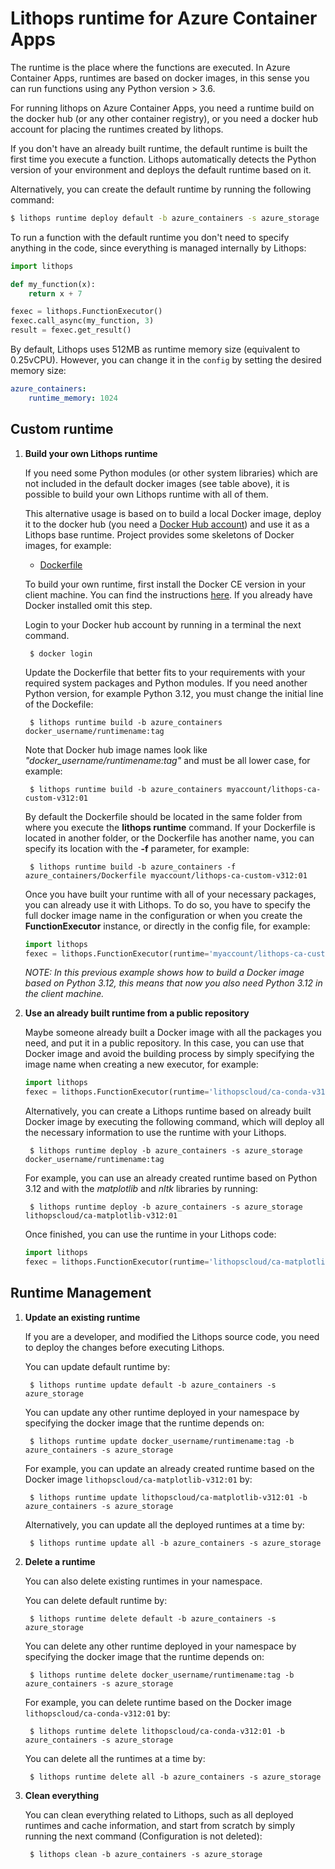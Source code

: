 # Lithops runtime for Azure Container Apps

The runtime is the place where the functions are executed. In Azure Container Apps, runtimes are based on docker images, in this sense you can run functions using any Python version > 3.6.

For running lithops on Azure Container Apps, you need a runtime build on the docker hub (or any other container registry), or you need a docker hub account for placing the runtimes created by lithops.

If you don't have an already built runtime, the default runtime is built the first time you execute a function. Lithops automatically detects the Python version of your environment and deploys the default runtime based on it.

Alternatively, you can create the default runtime by running the following command:

```bash
$ lithops runtime deploy default -b azure_containers -s azure_storage
```

To run a function with the default runtime you don't need to specify anything in the code, since everything is managed internally by Lithops:

```python
import lithops

def my_function(x):
    return x + 7

fexec = lithops.FunctionExecutor()
fexec.call_async(my_function, 3)
result = fexec.get_result()
```

By default, Lithops uses 512MB as runtime memory size (equivalent to 0.25vCPU). However, you can change it in the `config` by setting the desired memory size:

```yaml
azure_containers:
    runtime_memory: 1024
```


## Custom runtime

1. **Build your own Lithops runtime**

    If you need some Python modules (or other system libraries) which are not included in the default docker images (see table above), it is possible to build your own Lithops runtime with all of them.

    This alternative usage is based on to build a local Docker image, deploy it to the docker hub (you need a [Docker Hub account](https://hub.docker.com)) and use it as a Lithops base runtime.
    Project provides some skeletons of Docker images, for example:

    * [Dockerfile](Dockerfile) 

    To build your own runtime, first install the Docker CE version in your client machine. You can find the instructions [here](https://docs.docker.com/get-docker/). If you already have Docker installed omit this step.

    Login to your Docker hub account by running in a terminal the next command.

        $ docker login

    Update the Dockerfile that better fits to your requirements with your required system packages and Python modules.
    If you need another Python version, for example Python 3.12, you must change the initial line of the Dockefile:

        $ lithops runtime build -b azure_containers docker_username/runtimename:tag 

    Note that Docker hub image names look like *"docker_username/runtimename:tag"* and must be all lower case, for example:

        $ lithops runtime build -b azure_containers myaccount/lithops-ca-custom-v312:01

    By default the Dockerfile should be located in the same folder from where you execute the **lithops runtime** command. If your Dockerfile is located in another folder, or the Dockerfile has another name, you can specify its location with the **-f** parameter, for example:

        $ lithops runtime build -b azure_containers -f azure_containers/Dockerfile myaccount/lithops-ca-custom-v312:01

    Once you have built your runtime with all of your necessary packages, you can already use it with Lithops.
    To do so, you have to specify the full docker image name in the configuration or when you create the **FunctionExecutor** instance, or directly in the config file, for example:

    ```python
    import lithops
    fexec = lithops.FunctionExecutor(runtime='myaccount/lithops-ca-custom-v312:01')
    ```

    *NOTE: In this previous example shows how to build a Docker image based on Python 3.12, this means that now you also need Python 3.12 in the client machine.*

2. **Use an already built runtime from a public repository**

    Maybe someone already built a Docker image with all the packages you need, and put it in a public repository.
    In this case, you can use that Docker image and avoid the building process by simply specifying the image name when creating a new executor, for example:

    ```python
    import lithops
    fexec = lithops.FunctionExecutor(runtime='lithopscloud/ca-conda-v312:01')
    ```

    Alternatively, you can create a Lithops runtime based on already built Docker image by executing the following command, which will deploy all the necessary information to use the runtime with your Lithops.

        $ lithops runtime deploy -b azure_containers -s azure_storage docker_username/runtimename:tag

    For example, you can use an already created runtime based on Python 3.12 and with the *matplotlib* and *nltk* libraries by running:

        $ lithops runtime deploy -b azure_containers -s azure_storage lithopscloud/ca-matplotlib-v312:01

    Once finished, you can use the runtime in your Lithops code:

    ```python
    import lithops
    fexec = lithops.FunctionExecutor(runtime='lithopscloud/ca-matplotlib:v312:01')
    ```

## Runtime Management

1. **Update an existing runtime**

    If you are a developer, and modified the Lithops source code, you need to deploy the changes before executing Lithops.

    You can update default runtime by:

        $ lithops runtime update default -b azure_containers -s azure_storage

    You can update any other runtime deployed in your namespace by specifying the docker image that the runtime depends on:

        $ lithops runtime update docker_username/runtimename:tag -b azure_containers -s azure_storage

    For example, you can update an already created runtime based on the Docker image `lithopscloud/ca-matplotlib-v312:01` by:

        $ lithops runtime update lithopscloud/ca-matplotlib-v312:01 -b azure_containers -s azure_storage

    Alternatively, you can update all the deployed runtimes at a time by:

        $ lithops runtime update all -b azure_containers -s azure_storage

2. **Delete a runtime**

    You can also delete existing runtimes in your namespace.

    You can delete default runtime by:

        $ lithops runtime delete default -b azure_containers -s azure_storage

    You can delete any other runtime deployed in your namespace by specifying the docker image that the runtime depends on:

        $ lithops runtime delete docker_username/runtimename:tag -b azure_containers -s azure_storage

    For example, you can delete runtime based on the Docker image `lithopscloud/ca-conda-v312:01` by:

        $ lithops runtime delete lithopscloud/ca-conda-v312:01 -b azure_containers -s azure_storage

    You can delete all the runtimes at a time by:

        $ lithops runtime delete all -b azure_containers -s azure_storage

3. **Clean everything**

     You can clean everything related to Lithops, such as all deployed runtimes and cache information, and start from scratch by simply running the next command (Configuration is not deleted):

        $ lithops clean -b azure_containers -s azure_storage
